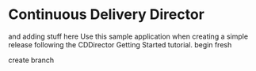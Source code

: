 # Continuous Delivery Director
and adding stuff here
Use this sample application when creating a simple release following the CDDirector Getting Started tutorial.
begin fresh

create branch



